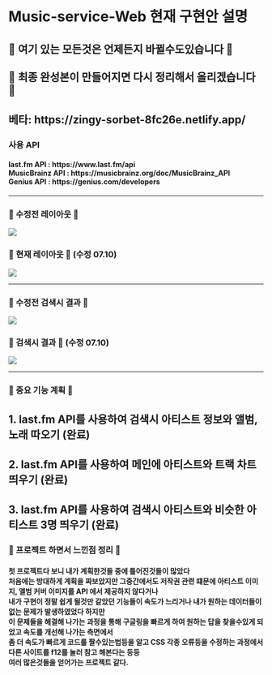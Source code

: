 <h1>Music-service-Web 현재 구현안 설명</h1>
<h2>🚨 여기 있는 모든것은 언제든지 바뀔수도있습니다 🚨<br><br>
🚨 최종 완성본이 만들어지면 다시 정리해서 올리겠습니다 🚨</h2>
<h2>베타: https://zingy-sorbet-8fc26e.netlify.app/</h2>
<h3>사용 API</h3>
<h4>last.fm API : https://www.last.fm/api<br>
    MusicBrainz API : https://musicbrainz.org/doc/MusicBrainz_API<br>
    Genius API : https://genius.com/developers</h4>
<hr>
<h3>💙 수정전 레이아웃 💙</h3>
<img src="https://media.discordapp.net/attachments/994402201768300587/994429963421880370/unknown.png?width=829&height=409">
<h3>💙 현재 레이아웃 💙 (수정 07.10)</h3>
<img src="https://media.discordapp.net/attachments/994402201768300587/995681207046111353/unknown.png"?width=828&height=410?width=1356&height=670">
<hr>
<h3>💙 수정전 검색시 결과 💙</h3>
<img src="https://media.discordapp.net/attachments/994402201768300587/994530049938173994/unknown.png?width=831&height=410">
<h3>💙 검색시 결과 💙 (수정 07.10)</h3>
<img src="https://media.discordapp.net/attachments/994402201768300587/995682793155727430/unknown.png?width=825&height=409"?width=1359&height=670">
<hr>
<h3>💙 중요 기능 계획 💙</h3>
<h2>1. last.fm API를 사용하여 검색시 아티스트 정보와 앨범, 노래 따오기 <span style="font-weight: bold;">(완료)</span></h2>
<h2>2. last.fm API를 사용하여 메인에 아티스트와 트랙 차트 띄우기 <span style="font-weight: bold;">(완료)</span></h2>
<h2>3. last.fm API를 사용하여 검색시 아티스트와 비슷한 아티스트 3명 띄우기 <span style="font-weight: bold;">(완료)</span></h2>

<h3>💙 프로젝트 하면서 느낀점 정리 💙</h3>
<h4>
    첫 프로젝트다 보니 내가 계획한것들 중에 틀어진것들이 많았다<br>
    처음에는 방대하게 계획을 짜보았지만 그중간에서도 저작권 관련 떄문에 아티스트 이미지, 앨범 커버 이미지를 API 에서 제공하지 않다거나 <br>
    내가 구현이 정말 쉽게 될것만 같았던 기능들이 속도가 느리거나 내가 원하는 데이터들이 없는 문제가 발생하였었다 하지만<br>
    이 문제들을 해결해 나가는 과정을 통해 구글링을 빠르게 하여 원하는 답을 찾을수있게 되었고 속도를 개선해 나가는 측면에서<br>
    좀 더 속도가 빠르게 코드를 짤수있는법등을 알고 CSS 각종 오류등을 수정하는 과정에서 다른 사이트를 f12를 눌러 참고 해본다는 등등<br>
    여러 많은것들을 얻어가는 프로젝트 같다.
</h4>
